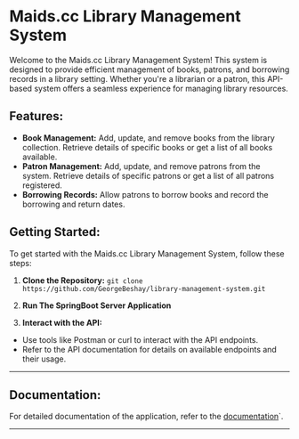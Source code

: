 # Maids.cc Library Management System

Welcome to the Maids.cc Library Management System! This system is designed to provide efficient management of books, patrons, and borrowing records in a library setting. Whether you're a librarian or a patron, this API-based system offers a seamless experience for managing library resources.

## Features:

- **Book Management:** Add, update, and remove books from the library collection. Retrieve details of specific books or get a list of all books available.
- **Patron Management:** Add, update, and remove patrons from the system. Retrieve details of specific patrons or get a list of all patrons registered.
- **Borrowing Records:** Allow patrons to borrow books and record the borrowing and return dates.

## Getting Started:

To get started with the Maids.cc Library Management System, follow these steps:

1. **Clone the Repository:**
`git clone https://github.com/GeorgeBeshay/library-management-system.git`

2. **Run The SpringBoot Server Application**

3. **Interact with the API:**
- Use tools like Postman or curl to interact with the API endpoints.
- Refer to the API documentation for details on available endpoints and their usage.

---

## Documentation:

For detailed documentation of the application, refer to the [documentation](https://github.com/GeorgeBeshay/library-management-system/blob/main/docs/pdfSourceHI.pdf)`.

---


